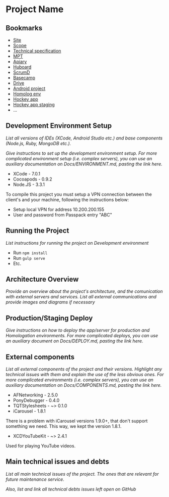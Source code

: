 # Project Name

## Bookmarks

- [Site]()
- [Scope]()
- [Technical specification]()
- [MPT]()
- [Apiary]()
- [Huboard]()
- [ScrumD]()
- [Basecamp]()
- [Drive]()
- [Android project]()
- [Homolog env]()
- [Hockey app]()
- [Hockey app staging]()
- ...

## Development Environment Setup

_List all versions of IDEs (XCode, Android Studio etc.) and base components (Node.js, Ruby, MongoDB etc.)._

_Give instructions to set up the development environment setup. For more complicated environment setup (i.e. complex servers), you can use an auxiliary documentation on Docs/ENVIRONMENT.md, pasting the link here._

- XCode - 7.0.1
- Cocoapods - 0.9.2
- Node.JS - 3.3.1

To compile this project you must setup a VPN connection between the client's and your machine, following the instructions below:

- Setup local VPN for address 10.200.200.155
- User and password from Passpack entry "ABC"

## Running the Project

_List instructions for running the project on Development environment_

- Run `npm install`
- Run `gulp serve`
- Etc.

## Architecture Overview

_Provide an overview about the project's architecture, and the comunication with external servers and services. List all external communications and provide images and diagrams if necessary_

## Production/Staging Deploy

_Give instructions on how to deploy the app/server for production and Homologation environments. For more complicated deploys, you can use an auxiliary document on Docs/DEPLOY.md, pasting the link here._

## External components

_List all external components of the project and their versions. Highlight any technical issues with them and explain the use of the less obvious ones. For more complicated environments (i.e. complex servers), you can use an auxiliary documentation on Docs/COMPONENTS.md, pasting the link here._

- AFNetworking - 2.5.0
- PonyDebugger - 0.4.0
- TQTStylesheets - ~> 0.1.0
- iCarousel - 1.8.1

There is a problem with iCarousel versions 1.9.0+, that don't support something we need. This way, we kept the version 1.8.1.

- XCDYouTubeKit - ~> 2.4.1

Used for playing YouTube videos.

## Main technical issues and debts

_List all main technical issues of the project. The ones that are relevant for future maintenance service._

_Also, list and link all technical debts issues left open on GitHub_
